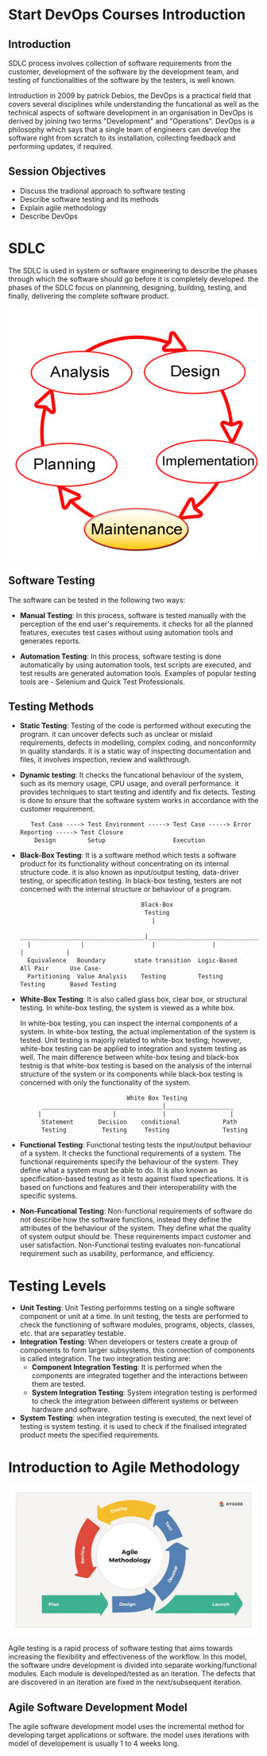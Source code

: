 #   Start DevOps Courses Introduction 

## Introduction

SDLC process involves collection of software requirements from the customer, development of the software by the development team, and testing of functionalities of the software by the testers, is well known. 

Introduction in 2009 by patrick Debios, the DevOps is a practical field that covers several disciplines while understanding the funcational as well as the technical aspects of software development in an organisation in DevOps is derived by joining two terms "Development" and "Operations". DevOps is a philosophy which says that a single team of engineers can develop the software right from scratch to its installation, collecting feedback and performing updates, if required. 


 ## Session Objectives


 * Discuss the tradional approach to software testing 
 * Describe software testing and its methods 
 * Explain agile methodology 
 * Describe DevOps 


# SDLC 

The SDLC is used in system or software engineering to describe the phases through which the software should go before it is completely developed. the phases of the SDLC focus on plannning, designing, building, testing, and finally, delivering the complete software product. 

![new repository](https://github.com/gitops97123/DevOps-Introduction/blob/main/icons/01.png?raw=true)

## Software Testing 
 The software can be tested in the following two ways: 

* **Manual Testing**: In this process, software is tested manually with the perception of the end user's requirements. it checks for all the planned features, executes test cases without using automation tools and generates reports.
  
* **Automation Testing**: In this process, software testing is done automatically by using automation tools, test scripts are executed, and test results are generated automation tools. Examples of popular testing tools are - Selenium and Quick Test Professionals. 

## Testing Methods

* **Static Testing**: Testing of the code is performed without executing the program. it can uncover defects such as unclear or mislaid requirements, defects in modelling, complex coding, and nonconformity in quality standards. it is a static way of inspecting documentation and files, it involves inspection, review and walkthrough. 

* **Dynamic testing**: It checks the funcational behaviour of the system, such as its memory usage, CPU usage, and overall performance. it provides techniques to start testing and identify and fix detects. Testing is done to ensure that the software system works in accordance with the customer requirement. 
  
         Test Case ----> Test Environment -----> Test Case -----> Error Reporting -----> Test Closure 
          Design         Setup                   Execution

* **Black-Box Testing**: It is a software method which tests a software product for its functionality without concentrating on its internal structure code. it is also known as input/output testing, data-driver testing, or specification testing. In black-box testing, testers are not concerned with the internal structure or behaviour of a program. 

                                        Black-Box
                                         Testing 
                                           |
        ___________________________________|_____________________________________________
        |              |                   |                |              |            |
        Equivalence   Boundary        state transition  Logic-Based    All Pair      Use Case-
        Partitioning  Value Analysis    Testing         Testing        Testing       Based Testing


* **White-Box Testing**: It is also called glass box, clear box, or structural testing. In  white-box testing, the system is viewed as a white box.

    In white-box testing, you can inspect the internal components of a system. In white-box testing, the actual implementation of the system is tested. Unit testing is majorly related to white-box testing; however, white-box testing can be applied to integration and system testing as well. The main difference between white-box tesing and black-box testnig is that white-box testing is based on the analysis of the internal structure of the system or its components while black-box testing is concerned with only the functionality of the system. 

                                    White Box Testing 
            __________________________________|___________________
           |                    |             |                  |
            Statement       Decision    conditional            Path 
            Testing          Testing     Testing               Testing

* **Functional Testing**: Functional testing tests the input/output behaviour  of a system. It checks the functional requirements of a system. The functional requirements specify the behaviour of the system. They define what a system must be able to do. It is also known as specification-based testing as it tests against fixed specfications. It is based on functions and features and their interoperability with the specific systems. 
* **Non-Funcational Testing**: Non-functional requirements of software do not describe how the software functions, instead they define the attributes of the behaviour of the system. They define what the quality of system output should be. These requirements impact customer and user satisfaction. Non-Functional testing evaluates non-funcational requirement such as usability, performance, and efficiency.

# Testing Levels 

* **Unit Testing**: Unit Testing performms testing on a single software component or unit at a time. In unit testing, the tests are performed to check the functioning of software modules, programs, objects, classes, etc. that are separatley testable. 
* **Integration Testing**: When developers or testers create a group of components to form larger subsystems, this connection of components is called integration. The two integration testing are: 
  * **Component Integration Testing**:  It is performed when the components are integrated together and the interactions between them are tested. 
  * **System Integration Testing**: System integration testing is performed to check the integration between different systems or between hardware and software. 
* **System Testing**: when integration testing is executed, the next level of testing is system testing. it is used to check if the finalised integrated product meets the specified requirements. 


# Introduction to Agile Methodology 

![new repository](https://github.com/gitops97123/DevOps-Introduction/blob/main/icons/02.jpg?raw=true)

Agile testing is a rapid process of software testing that aims towards increasing the flexibility and effectiveness of the workflow. In this model, the software undre development is divided into separate working/functional modules. Each module is developed/tested as an iteration. The defects that are discovered in an iteration are fixed in the next/subsequent iteration. 

## Agile Software Development Model 

The agile software development model uses the incremental method for developing target applications or software. the model uses iterations with model of developement is usually 1 to 4 weeks long. 

